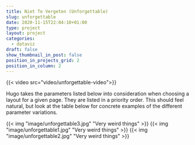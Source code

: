 ```yaml
---
title: Niet Te Vergeten (Unforgettable)
slug: unforgettable
date: 2020-11-15T22:04:10+01:00
type: project
layout: project
categories:
  - dataviz
draft: false
show_thumbnail_in_post: false
position_in_projects_grid: 2
position_in_column: 2
---
```


{{< video src="video/unforgettable-video">}}

Hugo takes the parameters listed below into consideration when choosing a layout for a given page. They are listed in a priority order. This should feel natural, but look at the table below for concrete examples of the different parameter variations.

{{< img "image/unforgettable3.jpg" "Very weird things" >}}
{{< img "image/unforgettable1.jpg" "Very weird things" >}}
{{< img "image/unforgettable2.jpg" "Very weird things" >}}

